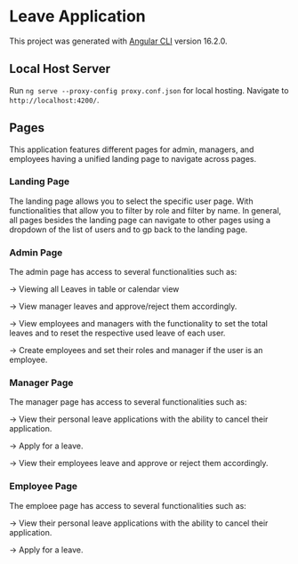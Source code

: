 # Leave Application

This project was generated with [Angular CLI](https://github.com/angular/angular-cli) version 16.2.0.

## Local Host Server

Run `ng serve --proxy-config proxy.conf.json` for local hosting. Navigate to `http://localhost:4200/`. 

## Pages

This application features different pages for admin, managers, and employees having a unified landing page to navigate across pages.

### Landing Page

The landing page allows you to select the specific user page. With functionalities that allow you to filter by role and filter by name.
In general, all pages besides the landing page can navigate to other pages using a dropdown of the list of users and to gp back to the landing page.

### Admin Page

The admin page has access to several functionalities such as:

-> Viewing all Leaves in table or calendar view

-> View manager leaves and approve/reject them accordingly.

-> View employees and managers with the functionality to set the total leaves and to reset the respective used leave of each user.

-> Create employees and set their roles and manager if the user is an employee.

### Manager Page

The manager page has access to several functionalities such as:

-> View their personal leave applications with the ability to cancel their application.

-> Apply for a leave.

-> View their employees leave and approve or reject them accordingly.

### Employee Page

The emploee page has access to several functionalities such as:

-> View their personal leave applications with the ability to cancel their application.

-> Apply for a leave.

